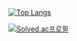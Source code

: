 [![Top Langs](https://github-readme-stats.vercel.app/api/top-langs/?username=kyj0503)](https://github.com/kyj0503/github-readme-stats)

[![Solved.ac프로필](http://mazassumnida.wtf/api/v2/generate_badge?boj=heroria)](https://solved.ac/heroria)
